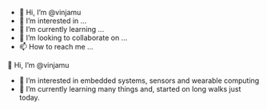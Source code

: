 - 👋 Hi, I’m @vinjamu
- 👀 I’m interested in ...
- 🌱 I’m currently learning ...
- 💞️ I’m looking to collaborate on ...
- 📫 How to reach me ...

<!---
vinjamu/vinjamu is a ✨ special ✨ repository because its `README.md` (this file) appears on your GitHub profile.
You can click the Preview link to take a look at your changes.
--->

👋 Hi, I’m @vinjamu
- 👀 I’m interested in embedded systems, sensors and wearable computing
- 🌱 I’m currently learning many things and, started on long walks just today.


